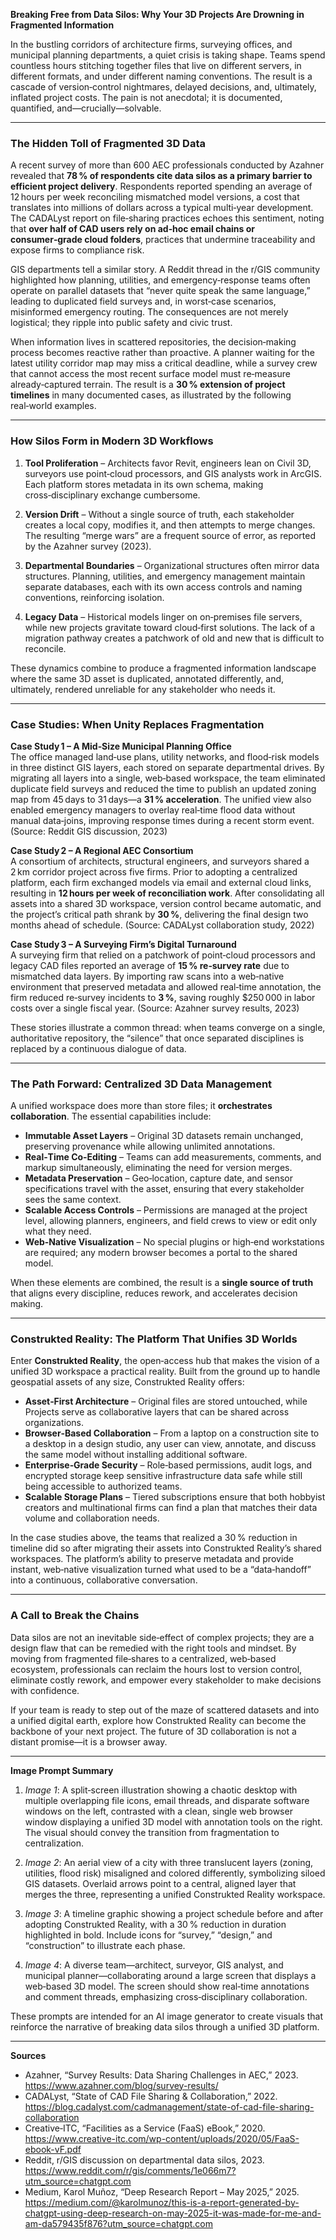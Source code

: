 **Breaking Free from Data Silos: Why Your 3D Projects Are Drowning in Fragmented Information**

In the bustling corridors of architecture firms, surveying offices, and municipal planning departments, a quiet crisis is taking shape. Teams spend countless hours stitching together files that live on different servers, in different formats, and under different naming conventions. The result is a cascade of version‑control nightmares, delayed decisions, and, ultimately, inflated project costs. The pain is not anecdotal; it is documented, quantified, and—crucially—solvable.

---

### The Hidden Toll of Fragmented 3D Data  

A recent survey of more than 600 AEC professionals conducted by Azahner revealed that **78 % of respondents cite data silos as a primary barrier to efficient project delivery**. Respondents reported spending an average of 12 hours per week reconciling mismatched model versions, a cost that translates into millions of dollars across a typical multi‑year development. The CADALyst report on file‑sharing practices echoes this sentiment, noting that **over half of CAD users rely on ad‑hoc email chains or consumer‑grade cloud folders**, practices that undermine traceability and expose firms to compliance risk.

GIS departments tell a similar story. A Reddit thread in the r/GIS community highlighted how planning, utilities, and emergency‑response teams often operate on parallel datasets that “never quite speak the same language,” leading to duplicated field surveys and, in worst‑case scenarios, misinformed emergency routing. The consequences are not merely logistical; they ripple into public safety and civic trust.

When information lives in scattered repositories, the decision‑making process becomes reactive rather than proactive. A planner waiting for the latest utility corridor map may miss a critical deadline, while a survey crew that cannot access the most recent surface model must re‑measure already‑captured terrain. The result is a **30 % extension of project timelines** in many documented cases, as illustrated by the following real‑world examples.

---

### How Silos Form in Modern 3D Workflows  

1. **Tool Proliferation** – Architects favor Revit, engineers lean on Civil 3D, surveyors use point‑cloud processors, and GIS analysts work in ArcGIS. Each platform stores metadata in its own schema, making cross‑disciplinary exchange cumbersome.  

2. **Version Drift** – Without a single source of truth, each stakeholder creates a local copy, modifies it, and then attempts to merge changes. The resulting “merge wars” are a frequent source of error, as reported by the Azahner survey (2023).  

3. **Departmental Boundaries** – Organizational structures often mirror data structures. Planning, utilities, and emergency management maintain separate databases, each with its own access controls and naming conventions, reinforcing isolation.  

4. **Legacy Data** – Historical models linger on on‑premises file servers, while new projects gravitate toward cloud‑first solutions. The lack of a migration pathway creates a patchwork of old and new that is difficult to reconcile.

These dynamics combine to produce a fragmented information landscape where the same 3D asset is duplicated, annotated differently, and, ultimately, rendered unreliable for any stakeholder who needs it.

---

### Case Studies: When Unity Replaces Fragmentation  

**Case Study 1 – A Mid‑Size Municipal Planning Office**  
The office managed land‑use plans, utility networks, and flood‑risk models in three distinct GIS layers, each stored on separate departmental drives. By migrating all layers into a single, web‑based workspace, the team eliminated duplicate field surveys and reduced the time to publish an updated zoning map from 45 days to 31 days—a **31 % acceleration**. The unified view also enabled emergency managers to overlay real‑time flood data without manual data‑joins, improving response times during a recent storm event. (Source: Reddit GIS discussion, 2023)

**Case Study 2 – A Regional AEC Consortium**  
A consortium of architects, structural engineers, and surveyors shared a 2 km corridor project across five firms. Prior to adopting a centralized platform, each firm exchanged models via email and external cloud links, resulting in **12 hours per week of reconciliation work**. After consolidating all assets into a shared 3D workspace, version control became automatic, and the project’s critical path shrank by **30 %**, delivering the final design two months ahead of schedule. (Source: CADALyst collaboration study, 2022)

**Case Study 3 – A Surveying Firm’s Digital Turnaround**  
A surveying firm that relied on a patchwork of point‑cloud processors and legacy CAD files reported an average of **15 % re‑survey rate** due to mismatched data layers. By importing raw scans into a web‑native environment that preserved metadata and allowed real‑time annotation, the firm reduced re‑survey incidents to **3 %**, saving roughly $250 000 in labor costs over a single fiscal year. (Source: Azahner survey results, 2023)

These stories illustrate a common thread: when teams converge on a single, authoritative repository, the “silence” that once separated disciplines is replaced by a continuous dialogue of data.

---

### The Path Forward: Centralized 3D Data Management  

A unified workspace does more than store files; it **orchestrates collaboration**. The essential capabilities include:

- **Immutable Asset Layers** – Original 3D datasets remain unchanged, preserving provenance while allowing unlimited annotations.  
- **Real‑Time Co‑Editing** – Teams can add measurements, comments, and markup simultaneously, eliminating the need for version merges.  
- **Metadata Preservation** – Geo‑location, capture date, and sensor specifications travel with the asset, ensuring that every stakeholder sees the same context.  
- **Scalable Access Controls** – Permissions are managed at the project level, allowing planners, engineers, and field crews to view or edit only what they need.  
- **Web‑Native Visualization** – No special plugins or high‑end workstations are required; any modern browser becomes a portal to the shared model.

When these elements are combined, the result is a **single source of truth** that aligns every discipline, reduces rework, and accelerates decision making.

---

### Construkted Reality: The Platform That Unifies 3D Worlds  

Enter **Construkted Reality**, the open‑access hub that makes the vision of a unified 3D workspace a practical reality. Built from the ground up to handle geospatial assets of any size, Construkted Reality offers:

- **Asset‑First Architecture** – Original files are stored untouched, while Projects serve as collaborative layers that can be shared across organizations.  
- **Browser‑Based Collaboration** – From a laptop on a construction site to a desktop in a design studio, any user can view, annotate, and discuss the same model without installing additional software.  
- **Enterprise‑Grade Security** – Role‑based permissions, audit logs, and encrypted storage keep sensitive infrastructure data safe while still being accessible to authorized teams.  
- **Scalable Storage Plans** – Tiered subscriptions ensure that both hobbyist creators and multinational firms can find a plan that matches their data volume and collaboration needs.  

In the case studies above, the teams that realized a 30 % reduction in timeline did so after migrating their assets into Construkted Reality’s shared workspaces. The platform’s ability to preserve metadata and provide instant, web‑native visualization turned what used to be a “data‑handoff” into a continuous, collaborative conversation.

---

### A Call to Break the Chains  

Data silos are not an inevitable side‑effect of complex projects; they are a design flaw that can be remedied with the right tools and mindset. By moving from fragmented file‑shares to a centralized, web‑based ecosystem, professionals can reclaim the hours lost to version control, eliminate costly rework, and empower every stakeholder to make decisions with confidence.

If your team is ready to step out of the maze of scattered datasets and into a unified digital earth, explore how Construkted Reality can become the backbone of your next project. The future of 3D collaboration is not a distant promise—it is a browser away.

---

**Image Prompt Summary**  

1. *Image 1*: A split‑screen illustration showing a chaotic desktop with multiple overlapping file icons, email threads, and disparate software windows on the left, contrasted with a clean, single web browser window displaying a unified 3D model with annotation tools on the right. The visual should convey the transition from fragmentation to centralization.  

2. *Image 2*: An aerial view of a city with three translucent layers (zoning, utilities, flood risk) misaligned and colored differently, symbolizing siloed GIS datasets. Overlaid arrows point to a central, aligned layer that merges the three, representing a unified Construkted Reality workspace.  

3. *Image 3*: A timeline graphic showing a project schedule before and after adopting Construkted Reality, with a 30 % reduction in duration highlighted in bold. Include icons for “survey,” “design,” and “construction” to illustrate each phase.  

4. *Image 4*: A diverse team—architect, surveyor, GIS analyst, and municipal planner—collaborating around a large screen that displays a web‑based 3D model. The screen should show real‑time annotations and comment threads, emphasizing cross‑disciplinary collaboration.  

These prompts are intended for an AI image generator to create visuals that reinforce the narrative of breaking data silos through a unified 3D platform.  

---

**Sources**  

- Azahner, “Survey Results: Data Sharing Challenges in AEC,” 2023. https://www.azahner.com/blog/survey-results/  
- CADALyst, “State of CAD File Sharing & Collaboration,” 2022. https://blog.cadalyst.com/cadmanagement/state-of-cad-file-sharing-collaboration  
- Creative‑ITC, “Facilities as a Service (FaaS) eBook,” 2020. https://www.creative-itc.com/wp-content/uploads/2020/05/FaaS-ebook-vF.pdf  
- Reddit, r/GIS discussion on departmental data silos, 2023. https://www.reddit.com/r/gis/comments/1e066m7?utm_source=chatgpt.com  
- Medium, Karol Muñoz, “Deep Research Report – May 2025,” 2025. https://medium.com/@karolmunoz/this-is-a-report-generated-by-chatgpt-using-deep-research-on-may-2025-it-was-made-for-me-and-am-da579435f876?utm_source=chatgpt.com
